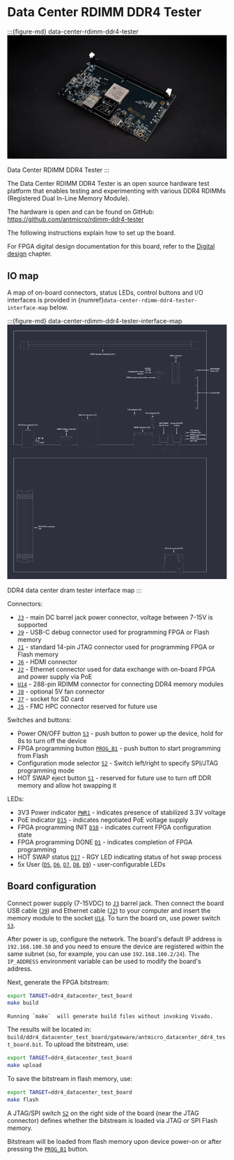 # Data Center RDIMM DDR4 Tester

:::{figure-md} data-center-rdimm-ddr4-tester
![](images/data-center-rdimm-ddr4-tester-1.2.0.png)

Data Center RDIMM DDR4 Tester
:::

The Data Center RDIMM DDR4 Tester is an open source hardware test platform that enables testing and experimenting with various DDR4 RDIMMs (Registered Dual In-Line Memory Module).

The hardware is open and can be found on GitHub:
<https://github.com/antmicro/rdimm-ddr4-tester>

The following instructions explain how to set up the board.

For FPGA digital design documentation for this board, refer to the [Digital design](build/ddr4_datacenter_test_board/documentation/index.rst) chapter.

## IO map

A map of on-board connectors, status LEDs, control buttons and I/O interfaces is provided in {numref}`data-center-rdimm-ddr4-tester-interface-map` below.

:::{figure-md} data-center-rdimm-ddr4-tester-interface-map
![DDR4 data center dram tester interface map](images/data-center-rdimm-ddr4-tester-descriptions.png)

DDR4 data center dram tester interface map
:::

Connectors:

* [`J3`](#data-center-dram-tester_J3) - main DC barrel jack power connector, voltage between 7-15V is supported
* [`J9`](#data-center-dram-tester_J9) - USB-C debug connector used for programming FPGA or Flash memory
* [`J1`](#data-center-dram-tester_J1) - standard 14-pin JTAG connector used for programming FPGA or Flash memory
* [`J6`](#data-center-dram-tester_J6) - HDMI connector
* [`J2`](#data-center-dram-tester_J2) - Ethernet connector used for data exchange with on-board FPGA and power supply via PoE
* [`U14`](#data-center-dram-tester_U14) - 288-pin RDIMM connector for connecting DDR4 memory modules
* [`J8`](#data-center-dram-tester_J8) - optional 5V fan connector
* [`J7`](#data-center-dram-tester_J7) - socket for SD card
* [`J5`](#data-center-dram-tester_J5) - FMC HPC connector reserved for future use

Switches and buttons:

* Power ON/OFF button [`S3`](#data-center-dram-tester_S3) - push button to power up the device, hold for 8s to turn off the device
* FPGA programming button [`PROG_B1`](#data-center-dram-tester_PROG_B1) - push button to start programming from Flash
* Configuration mode selector [`S2`](#data-center-dram-tester_S2) - Switch left/right to specify SPI/JTAG programming mode
* HOT SWAP eject button [`S1`](#data-center-dram-tester_S1) - reserved for future use to turn off DDR memory and allow hot swapping it

LEDs:

* 3V3 Power indicator [`PWR1`](#data-center-dram-tester_PWR1) - indicates presence of stabilized 3.3V voltage
* PoE indicator [`D15`](#data-center-dram-tester_D15) - indicates negotiated PoE voltage supply
* FPGA programming INIT [`D10`](#data-center-dram-tester_D10) - indicates current FPGA configuration state
* FPGA programming DONE [`D1`](#data-center-dram-tester_D1) - indicates completion of FPGA programming
* HOT SWAP status [`D17`](#data-center-dram-tester_D17) - RGY LED indicating status of hot swap process
* 5x User ([`D5`](#data-center-dram-tester_D5), [`D6`](#data-center-dram-tester_D6), [`D7`](#data-center-dram-tester_D7), [`D8`](#data-center-dram-tester_D8), [`D9`](#data-center-dram-tester_D9)) - user-configurable LEDs

## Board configuration

Connect power supply (7-15VDC) to [`J3`](#data-center-dram-tester_J3) barrel jack.
Then connect the board USB cable ([`J9`](#data-center-dram-tester_J9)) and Ethernet cable ([`J2`](#data-center-dram-tester_J2)) to your computer and insert the memory module to the socket [`U14`](#data-center-dram-tester_U14).
To turn the board on, use power switch [`S3`](#data-center-dram-tester_S3).

After power is up, configure the network.
The board's default IP address is `192.168.100.50` and you need to ensure the device are registered within the same subnet (so, for example, you can use `192.168.100.2/24`).
The `IP_ADDRESS` environment variable can be used to modify the board's address.

Next, generate the FPGA bitstream:

```sh
export TARGET=ddr4_datacenter_test_board
make build
```

```{note}
Running `make`  will generate build files without invoking Vivado.
```

The results will be located in: `build/ddr4_datacenter_test_board/gateware/antmicro_datacenter_ddr4_test_board.bit`. 
To upload the bitstream, use:

```sh
export TARGET=ddr4_datacenter_test_board
make upload
```

To save the bitstream in flash memory, use:

```sh
export TARGET=ddr4_datacenter_test_board
make flash
```

A JTAG/SPI switch [`S2`](#data-center-rdimm-ddr4-tester_S2) on the right side of the board (near the JTAG connector) defines whether the bitstream is loaded via JTAG or SPI Flash memory.

Bitstream will be loaded from flash memory upon device power-on or after pressing the [`PROG_B1`](#data-center-dram-tester_PROG_B1) button.
